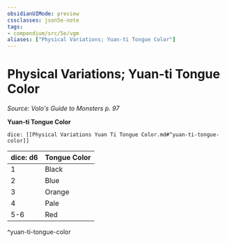 ```yaml
---
obsidianUIMode: preview
cssclasses: json5e-note
tags:
- compendium/src/5e/vgm
aliases: ["Physical Variations; Yuan-ti Tongue Color"]
---
```

# Physical Variations; Yuan-ti Tongue Color
*Source: Volo's Guide to Monsters p. 97* 

**Yuan-ti Tongue Color**

`dice: [[Physical Variations Yuan Ti Tongue Color.md#^yuan-ti-tongue-color]]`

| dice: d6 | Tongue Color |
|----------|--------------|
| 1 | Black |
| 2 | Blue |
| 3 | Orange |
| 4 | Pale |
| 5-6 | Red |
^yuan-ti-tongue-color